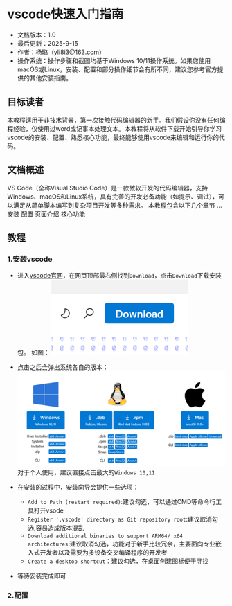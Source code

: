 # vscode快速入门指南
- 文档版本：1.0
- 最后更新：2025-9-15
- 作者：杨璐（yli8i3@163.com）
- 操作系统：操作步骤和截图均基于Windows 10/11操作系统。如果您使用macOS或Linux，安装、配置和部分操作细节会有所不同，建议您参考官方提供的其他安装指南。
  
## 目标读者
本教程适用于非技术背景，第一次接触代码编辑器的新手。我们假设你没有任何编程经验，仅使用过word或记事本处理文本。本教程将从软件下载开始引导你学习vscode的安装、配置、熟悉核心功能，最终能够使用vscode来编辑和运行你的代码。

## 文档概述
VS Code（全称Visual Studio Code）是一款微软开发的代码编辑器，支持Windows、macOS和Linux系统，具有完善的开发必备功能（如提示、调试），可以满足从简单脚本编写到复杂项目开发等多种需求。
本教程包含以下几个章节
...
安装
配置
页面介绍
核心功能

## 教程

### 1.安装vscode
- 进入[vscode官网](code.visualstudio.com)，在网页顶部最右侧找到`Download`，点击`Download`下载安装包。
如图：
![Download位置](images\Download.png)

- 点击之后会弹出系统各自的版本：
![选择版本](images\Download-system.png)
对于个人使用，建议直接点击最大的`Windows 10,11`

- 在安装的过程中，安装向导会提供一些选项：
  -  `Add to Path (restart required)`:建议勾选，可以通过CMD等命令行工具打开vsode
  -  `Register '.vscode' directory as Git repository root`:建议取消勾选,容易造成版本混乱
  -  `Download additional binaries to support ARM64/ x64 architectures`:建议取消勾选，功能对于新手比较冗余，主要面向专业嵌入式开发者以及需要为多设备交叉编译程序的开发者
  -  `Create a desktop shortcut`：建议勾选，在桌面创建图标便于寻找
- 等待安装完成即可
  
### 2.配置

